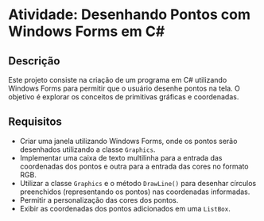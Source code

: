 # Atividade: Desenhando Pontos com Windows Forms em C#

## Descrição  
Este projeto consiste na criação de um programa em C# utilizando Windows Forms para permitir que o usuário desenhe pontos na tela. O objetivo é explorar os conceitos de primitivas gráficas e coordenadas.  

## Requisitos  

- Criar uma janela utilizando Windows Forms, onde os pontos serão desenhados utilizando a classe `Graphics`.  
- Implementar uma caixa de texto multilinha para a entrada das coordenadas dos pontos e outra para a entrada das cores no formato RGB.  
- Utilizar a classe `Graphics` e o método `DrawLine()` para desenhar círculos preenchidos (representando os pontos) nas coordenadas informadas.  
- Permitir a personalização das cores dos pontos.  
- Exibir as coordenadas dos pontos adicionados em uma `ListBox`.  
